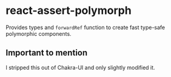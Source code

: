 # react-assert-polymorph

Provides types and `forwardRef` function to create fast type-safe polymorphic components.

## Important to mention

I stripped this out of Chakra-UI and only slightly modified it.

